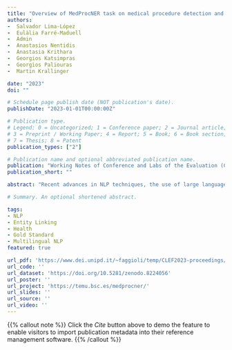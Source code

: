 ```yaml
---
title: "Overview of MedProcNER task on medical procedure detection and entity linking at BioASQ 2023"
authors:
-  Salvador Lima-López
-  Eulàlia Farré-Maduell
-  Admin
-  Anastasios Nentidis
-  Anastasia Krithara
-  Georgios Katsimpras
-  Georgios Paliouras
-  Martin Krallinger

date: "2023"
doi: ""

# Schedule page publish date (NOT publication's date).
publishDate: "2023-01-01T00:00:00Z"

# Publication type.
# Legend: 0 = Uncategorized; 1 = Conference paper; 2 = Journal article;
# 3 = Preprint / Working Paper; 4 = Report; 5 = Book; 6 = Book section;
# 7 = Thesis; 8 = Patent
publication_types: ["2"]

# Publication name and optional abbreviated publication name.
publication: "Working Notes of Conference and Labs of the Evaluation (CLEF) Forum"
publication_short: ""

abstract: "Recent advances in NLP techniques, the use of large language models and Transformers are showing promising results for processing clinical content. The development of tools for automatic recognition of medical concepts, variables, and clinical expressions is key for the semantic analysis of clinical records, semantic search engines and the generation of structured data representations. Despite the importance of medical procedures for management, diagnosis prevention and prognosis, there are few comprehensive resources for medical procedure extraction and normalization. In order to foster the development of procedure mention detection and entity linking systems, we have released the MedProcNER (Medical Procedures Name Entity Recognition) corpus, a high quality, manually annotated collection of 1000 clinical case reports written in Spanish. The corpus has been exhaustively labeled by physicians following detailed annotation guidelines and quality control measurements. Additionally, a multilingual Silver Standard corpus has also been generated for English, Italian, French, Portuguese, Romanian, Dutch, Swedish and Czech, to provide a clinical NLP resource for research in these languages. A total of 9 teams from 8 different countries have participated in the MedProcNER track of BioASQ 2023 (part of CLEF 2023), using mostly Transformers architectures and models like RoBERTA, BioMBERT, ALBERT, Longformers or SapBERT. MedProcNER was structured into three sub-tracks: a) Clinical Procedure Entity Recognition task, b) Clinical Procedure Normalization task to SNOMED CT and c) Clinical Procedure-based Document Indexing task. The MedProcNER corpus, guidelines, and resources (including cross-mappings to MeSH and ICD-10) are freely available at: https://zenodo. org/record/7929830"

# Summary. An optional shortened abstract.

tags:
- NLP
- Entity Linking
- Health
- Gold Standard
- Multilingual NLP
featured: true

url_pdf: 'https://www.dei.unipd.it/~faggioli/temp/CLEF2023-proceedings/paper-002.pdf'
url_code: ''
url_dataset: 'https://doi.org/10.5281/zenodo.8224056'
url_poster: ''
url_project: 'https://temu.bsc.es/medprocner/'
url_slides: ''
url_source: ''
url_video: ''
---
```

{{% callout note %}}
Click the _Cite_ button above to demo the feature to enable visitors to import publication metadata into their reference management software.
{{% /callout %}}                     